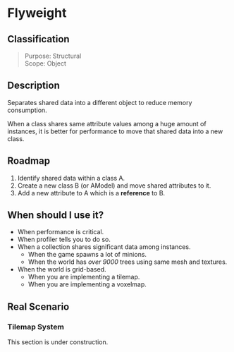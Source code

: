 # Flyweight

## Classification
> Purpose: Structural  
> Scope: Object

## Description
Separates shared data into a different object to reduce memory consumption.

When a class shares same attribute values among a huge amount of instances, it is better for performance to move that shared data into a new class.

## Roadmap
 1. Identify shared data within a class A.
 2. Create a new class B (or AModel) and move shared attributes to it.
 3. Add a new attribute to A which is a **reference** to B.

## When should I use it?
 - When performance is critical.
 - When profiler tells you to do so.
 - When a collection shares significant data among instances.
    - When the game spawns a lot of minions.
    - When the world has *over 9000* trees using same mesh and textures.
 - When the world is grid-based.
    - When you are implementing a tilemap.
    - When you are implementing a voxelmap.

## Real Scenario
### Tilemap System
This section is under construction.